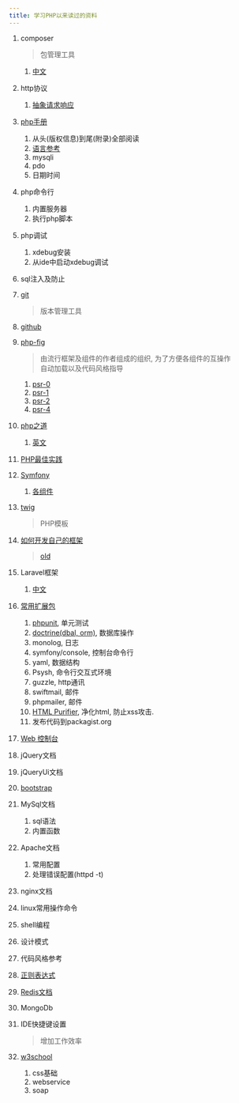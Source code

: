 ```yaml
---
title: 学习PHP以来读过的资料
---
```



1. composer

    > 包管理工具

    1. [中文](http://www.phpcomposer.com/)

1. http协议
    1. [抽象请求响应](http://symfony.com/doc/current/book/http_fundamentals.html)

1. [php手册](http://php.net/manual/zh/)
    1. 从头(版权信息)到尾(附录)全部阅读  
    1. [语言参考](http://php.net/manual/zh/langref.php)
    1. mysqli
    1. pdo
    1. 日期时间

1. php命令行
    1. 内置服务器
    1. 执行php脚本

1. php调试
    1. xdebug安装
    1. 从ide中启动xdebug调试

1. sql注入及防止

1. [git](https://git-scm.com/book/zh/v2)

    > 版本管理工具

1. [github](https://github.com/)

1. [php-fig](http://www.php-fig.org/)

    > 由流行框架及组件的作者组成的组织, 为了方便各组件的互操作  
    > 自动加载以及代码风格指导

    1. [psr-0](http://www.php-fig.org/psr/psr-0/)
    1. [psr-1](http://www.php-fig.org/psr/psr-1/)
    1. [psr-2](http://www.php-fig.org/psr/psr-2/)
    1. [psr-4](http://www.php-fig.org/psr/psr-4/)


1. [php之道](http://laravel-china.github.io/php-the-right-way/)
    1. [英文](http://www.phptherightway.com/)


1. [PHP最佳实践](https://phpbestpractices.org/)

1. [Symfony](http://symfony.com/doc/current/book/index.html)
    1. [各组件](http://symfony.com/doc/current/components/index.html)

1. [twig](http://twig.sensiolabs.org/)

    > PHP模板

1. [如何开发自己的框架](http://symfony.com/doc/current/create_framework/index.html)

    > [old](http://fabien.potencier.org/create-your-own-framework-series-update.html)

1. Laravel框架
    1. [中文](http://www.golaravel.com/laravel/docs/5.1/)

1. [常用扩展包](https://packagist.org/)
    1. [phpunit](https://phpunit.de/), 单元测试
    1. [doctrine(dbal, orm)](http://www.doctrine-project.org/projects.html), 数据库操作
    1. monolog, 日志
    1. symfony/console, 控制台命令行
    1. yaml, 数据结构
    1. Psysh, 命令行交互式环境
    1. guzzle, http通讯
    1. swiftmail, 邮件
    1. phpmailer, 邮件
    1. [HTML Purifier](http://htmlpurifier.org/docs), 净化html, 防止xss攻击.
    1. 发布代码到packagist.org

1. [Web 控制台](https://developer.mozilla.org/zh-CN/docs/Tools/Web_Console)

1. jQuery文档

1. jQueryUi文档

1. [bootstrap](http://www.bootcss.com/)

1. MySql文档
    1. sql语法
    1. 内置函数

1. Apache文档
    1. 常用配置
    1. 处理错误配置(httpd -t)

1. nginx文档

1. linux常用操作命令

1. shell编程

1. 设计模式

1. 代码风格参考

1. [正则表达式](http://php.net/manual/zh/pcre.pattern.php)

1. [Redis文档](http://doc.redisfans.com/)

1. MongoDb

1. IDE快捷键设置

    > 增加工作效率

1. [w3school](http://www.w3school.com.cn/)
    1. css基础
    1. webservice
    1. soap
